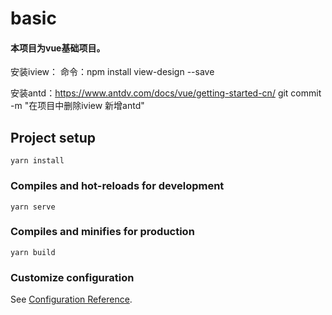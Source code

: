 # basic
#### 本项目为vue基础项目。

安装iview：
命令：npm install view-design --save

安装antd：https://www.antdv.com/docs/vue/getting-started-cn/
git commit -m "在项目中删除iview 新增antd"
## Project setup
```
yarn install
```

### Compiles and hot-reloads for development
```
yarn serve
```

### Compiles and minifies for production
```
yarn build
```

### Customize configuration
See [Configuration Reference](https://cli.vuejs.org/config/).
